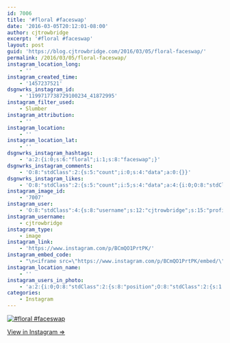 ```yaml
---
id: 7006
title: '#floral #faceswap'
date: '2016-03-05T20:12:01-08:00'
author: cjtrowbridge
excerpt: '#floral #faceswap'
layout: post
guid: 'https://blog.cjtrowbridge.com/2016/03/05/floral-faceswap/'
permalink: /2016/03/05/floral-faceswap/
instagram_location_long:
    - ''
instagram_created_time:
    - '1457237521'
dsgnwrks_instagram_id:
    - '1199717738729100234_41872995'
instagram_filter_used:
    - Slumber
instagram_attribution:
    - ''
instagram_location:
    - ''
instagram_location_lat:
    - ''
dsgnwrks_instagram_hashtags:
    - 'a:2:{i:0;s:6:"floral";i:1;s:8:"faceswap";}'
dsgnwrks_instagram_comments:
    - 'O:8:"stdClass":2:{s:5:"count";i:0;s:4:"data";a:0:{}}'
dsgnwrks_instagram_likes:
    - 'O:8:"stdClass":2:{s:5:"count";i:5;s:4:"data";a:4:{i:0;O:8:"stdClass":4:{s:8:"username";s:5:"ajf16";s:15:"profile_picture";s:86:"https://scontent.cdninstagram.com/t51.2885-19/11351912_515873415235705_885191566_a.jpg";s:2:"id";s:9:"234034506";s:9:"full_name";s:13:"Andy Fletcher";}i:1;O:8:"stdClass":4:{s:8:"username";s:14:"intuitionman03";s:15:"profile_picture";s:88:"https://scontent.cdninstagram.com/t51.2885-19/11380064_1445481619087013_2096128632_a.jpg";s:2:"id";s:10:"1652234679";s:9:"full_name";s:14:"Robert Bridges";}i:2;O:8:"stdClass":4:{s:8:"username";s:10:"romothegod";s:15:"profile_picture";s:96:"https://scontent.cdninstagram.com/t51.2885-19/s150x150/12531024_1520007654970049_815575520_a.jpg";s:2:"id";s:9:"206196510";s:9:"full_name";s:10:"Jacob Romo";}i:3;O:8:"stdClass":4:{s:8:"username";s:10:"shea.logan";s:15:"profile_picture";s:93:"https://scontent.cdninstagram.com/t51.2885-19/s150x150/10986036_965886383503619_4627211_a.jpg";s:2:"id";s:9:"271014122";s:9:"full_name";s:0:"";}}}'
instagram_image_id:
    - '7007'
instagram_user:
    - 'O:8:"stdClass":4:{s:8:"username";s:12:"cjtrowbridge";s:15:"profile_picture";s:96:"https://scontent.cdninstagram.com/t51.2885-19/s150x150/12081186_1759494767611229_280555941_a.jpg";s:2:"id";s:8:"41872995";s:9:"full_name";s:13:"CJ Trowbridge";}'
instagram_username:
    - cjtrowbridge
instagram_type:
    - image
instagram_link:
    - 'https://www.instagram.com/p/BCmQO1PrtPK/'
instagram_embed_code:
    - "\n<iframe src=\"https://www.instagram.com/p/BCmQO1PrtPK/embed/\" width=\"612\" height=\"710\" frameborder=\"0\" scrolling=\"no\" allowtransparency=\"true\" class=\"insta-image-embed\"></iframe>\n"
instagram_location_name:
    - ''
instagram_users_in_photo:
    - 'a:2:{i:0;O:8:"stdClass":2:{s:8:"position";O:8:"stdClass":2:{s:1:"y";d:0.35694444;s:1:"x";d:0.71944445;}s:4:"user";O:8:"stdClass":4:{s:8:"username";s:12:"cjtrowbridge";s:15:"profile_picture";s:96:"https://scontent.cdninstagram.com/t51.2885-19/s150x150/12081186_1759494767611229_280555941_a.jpg";s:2:"id";s:8:"41872995";s:9:"full_name";s:13:"CJ Trowbridge";}}i:1;O:8:"stdClass":2:{s:8:"position";O:8:"stdClass":2:{s:1:"y";d:0.62222224;s:1:"x";d:0.34305555;}s:4:"user";O:8:"stdClass":4:{s:8:"username";s:10:"romothegod";s:15:"profile_picture";s:96:"https://scontent.cdninstagram.com/t51.2885-19/s150x150/12531024_1520007654970049_815575520_a.jpg";s:2:"id";s:9:"206196510";s:9:"full_name";s:10:"Jacob Romo";}}}'
categories:
    - Instagram
---
```


[![#floral #faceswap](https://blog.cjtrowbridge.com/wp-content/uploads/2016/03/1457237521-1-1.jpg)](https://www.instagram.com/p/BCmQO1PrtPK/)

[View in Instagram ⇒](https://www.instagram.com/p/BCmQO1PrtPK/)